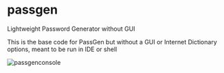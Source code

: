 # passgen
Lightweight Password Generator without GUI

This is the base code for PassGen but without a GUI or Internet Dictionary options, meant to be run in IDE or shell

![passgenconsole](https://user-images.githubusercontent.com/30908995/155023468-266f4771-1d11-40fd-b521-865584363c13.png)
